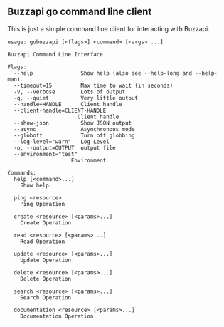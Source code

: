 ## Buzzapi go command line client

  This is just a simple command line client for interacting with Buzzapi.
  
    usage: gobuzzapi [<flags>] <command> [<args> ...]
    
    Buzzapi Command Line Interface
    
    Flags:
      --help               Show help (also see --help-long and --help-man).
      --timeout=15         Max time to wait (in seconds)
      -v, --verbose        Lots of output
      -q, --quiet          Very little output
      --handle=HANDLE      Client handle
      --client-handle=CLIENT-HANDLE
                          Client handle
      --show-json          Show JSON output
      --async              Asynchronous mode
      --globoff            Turn off globbing
      --log-level="warn"   Log Level
      -o, --output=OUTPUT  output file
      --environment="test"
                        Environment
    
    Commands:
      help [<command>...]
        Show help.
    
      ping <resource>
        Ping Operation
    
      create <resource> [<params>...]
        Create Operation
    
      read <resource> [<params>...]
        Read Operation
    
      update <resource> [<params>...]
        Update Operation
    
      delete <resource> [<params>...]
        Delete Operation
    
      search <resource> [<params>...]
        Search Operation
    
      documentation <resource> [<params>...]
        Documentation Operation

